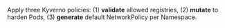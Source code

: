 Apply three Kyverno policies: (1) **validate** allowed registries, (2) **mutate** to harden Pods, (3) **generate** default NetworkPolicy per Namespace.
